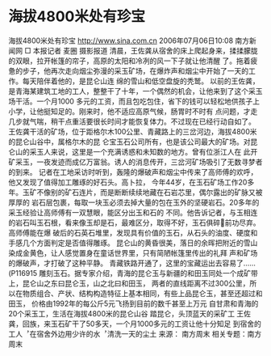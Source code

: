 # 海拔4800米处有珍宝

海拔4800米处有珍宝
http://www.sina.com.cn 2006年07月06日10:08 南方新闻网
□ 本报记者 麦圈 摄影报道
清晨，王佐龚从宿舍的床上爬起身来，揉揉朦胧的双眼，拉开帐篷的帘子，高原的太阳和冷冽的风一下子就让他清醒 了。拖着疲惫的步子，他再次走向烟尘弥漫的采玉矿场，在爆炸声和烟尘中开始了一天的工作。每天陪伴着他的，是昆仑山连 绵的雪山和低空盘旋的秃鹫。
以前的王佐龚，是青海某建筑工地的工人，整整干了十年，一个偶然的机会，让他来到了这个采玉场干活。一个月1000 多元的工资，而且包吃包住，省下的钱可以轻松地供孩子上小学，让他挺知足的。刚来时，他不适应高原气候，肠胃时不时有 点问题，才走几步就气喘，稍干点重活要很长时间才能恢复体力。不过现在已经行动自如了。
王佐龚干活的矿场，位于距格尔木100公里、青藏路上的三岔河边，海拔4800米的昆仑山谷中，属格尔木的昆 仑宝玉石公司所有，也是该公司最大的矿场。对昆仑山的采玉人来说，这里是一个充满诱惑和未知数的地方。曾有位浙江人在 此开矿采玉，一夜发迹而成亿万富翁。诱人的消息传开，三岔河矿场吸引了无数寻梦者的到来。
记者在工地采访时听到，轰隆的爆破声和烟尘中传来了高师傅的欢呼，他又发现了值得加工雕琢的好石头。高卜拉， 今年44岁，在玉石矿场工作20多年。玉矿不像别的矿石连片，而是断断续续地藏在石岩芯里，偶尔露出的矿脉又被厚厚的 岩石层包裹，每取一块玉必须去掉大量的包在玉外的坚硬岩石。20多年的采玉经验让高师傅有一双慧眼，能区分出玉和石的 不同。他告诉记者，与玉相连的岩石叫玉石根，看来像玉却是石，最难区分，取得不好，玉石俱碎前功尽弃。高师傅能在爆 破后的石英石堆里，发现具有价值的玉石，从石头的油度、硬度和手感几个方面判定是否值得雕琢。
昆仑山的黄昏很美，落日的余晖把附近的雪山染成金黄色，让人感觉置身在童话世界里，只有简陋帐篷里传出的礼拜 声和矿场的爆破声，才打破了这种平静。
青藏铁路开通了，这里的宝藏运出去容易了……
(P116915
雕刻玉石。据专家介绍，青海的昆仑玉与新疆的和田玉同处一个成矿带上，昆仑山之东曰昆仑玉，山之北曰和田玉， 两者的直线距离不过300公里，所以在物质组合、产状、结构构造特征上基本相同，有些上品昆仑玉，甚至还超过和田玉， 价格由1992年的每公斤5元飞扬到目前的数千甚至上万元
自甘肃和青海的20个采玉工，生活在海拔4800米的昆仑山谷
踏昆仑，头顶蓝天的采矿工
王佐龚，回族，来玉石矿干了50多天，一个月1000多元的工资让他十分知足
到宿舍的工人︐在宿舍外边用少许的水︐清洗一天的尘土 来源：
南方周末
相关专题：南方周末 

